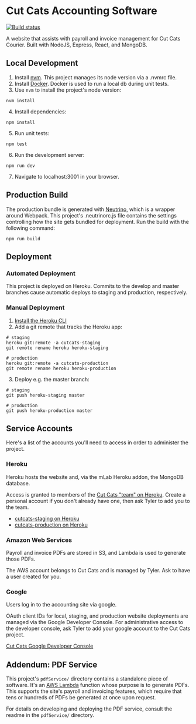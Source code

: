 # Cut Cats Accounting Software
[![Build status](https://travis-ci.org/tylerhsu/cutcats.svg?branch=master)](https://travis-ci.org/tylerhsu/cutcats)

A website that assists with payroll and invoice management for Cut Cats Courier.  Built with NodeJS, Express, React, and MongoDB.

## Local Development
1. Install [nvm](https://github.com/nvm-sh/nvm).  This project manages its node version via a .nvmrc file.
2. Install [Docker](https://docs.docker.com/install).  Docker is used to run a local db during unit tests.
3. Use `nvm` to install the project's node version:
```
nvm install
```
4. Install dependencies:
```
npm install
```
5. Run unit tests:
```
npm test
```
6. Run the development server:
```
npm run dev
```
7. Navigate to localhost:3001 in your browser.

## Production Build
The production bundle is generated with [Neutrino](https://neutrinojs.org), which is a wrapper around Webpack.  This project's .neutrinorc.js file contains the settings controlling how the site gets bundled for deployment.  Run the build with the following command:
```
npm run build
```

## Deployment
### Automated Deployment
This project is deployed on Heroku. Commits to the develop and master branches cause automatic deploys to staging and production, respectively.

### Manual Deployment
1. [Install the Heroku CLI](https://devcenter.heroku.com/articles/heroku-cli#download-and-install)
2. Add a git remote that tracks the Heroku app:
```
# staging
heroku git:remote -a cutcats-staging
git remote rename heroku heroku-staging

# production
heroku git:remote -a cutcats-production
git remote rename heroku heroku-production
```
3. Deploy e.g. the master branch:
```
# staging
git push heroku-staging master

# production
git push heroku-production master
```

## Service Accounts
Here's a list of the accounts you'll need to access in order to administer the project.

### Heroku
Heroku hosts the website and, via the mLab Heroku addon, the MongoDB database.

Access is granted to members of the [Cut Cats "team" on Heroku](https://dashboard.heroku.com/teams/cutcats/apps).  Create a personal account if you don't already have one, then ask Tyler to add you to the team.

* [cutcats-staging on Heroku](https://dashboard.heroku.com/apps/cutcats-staging)
* [cutcats-production on Heroku](https://dashboard.heroku.com/apps/cutcats-production)

### Amazon Web Services
Payroll and invoice PDFs are stored in S3, and Lambda is used to generate those PDFs.

The AWS account belongs to Cut Cats and is managed by Tyler.  Ask to have a user created for you.

### Google
Users log in to the accounting site via google.

OAuth client IDs for local, staging, and production website deployments are managed via the Google Developer Console.  For administrative access to the developer console, ask Tyler to add your google account to the Cut Cats project.

[Cut Cats Google Developer Console](https://console.developers.google.com/apis/dashboard?authuser=0&project=cut-cats)

## Addendum: PDF Service
This project's `pdfService/` directory contains a standalone piece of software.  It's an [AWS Lambda](https://docs.aws.amazon.com/lambda/latest/dg/welcome.html) function whose purpose is to generate PDFs.  This supports the site's payroll and invoicing features, which require that tens or hundreds of PDFs be generated at once upon request.

For details on developing and deploying the PDF service, consult the readme in the `pdfService/` directory.
